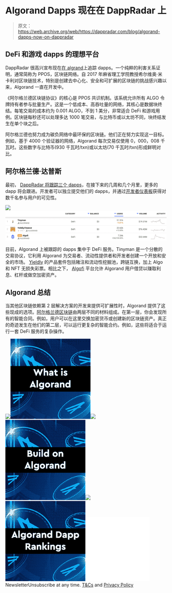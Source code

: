 # Algorand Dapps 现在在 DappRadar 上

> 原文：<https://web.archive.org/web/https://dappradar.com/blog/algorand-dapps-now-on-dappradar>

## DeFi 和游戏 dapps 的理想平台

DappRadar 很高兴宣布现在[在 algrand](https://web.archive.org/web/20221221060707/https://dappradar.com/rankings/protocol/algorand)上追踪 dapps。一个纯粹的利害关系证明，通常简称为 PPOS，区块链网络。自 2017 年麻省理工学院教授希尔维奥·米卡利对区块链技术，特别是创建去中心化、安全和可扩展的区块链的挑战感兴趣以来，Algorand 一直在开发中。

《阿尔格兰德区块链协议》的核心是 PPOS 共识机制。该系统允许所有 ALGO 令牌持有者参与批量生产。这是一个低成本、高吞吐量的网络，其核心是数据块终结。每笔交易的成本约为 0.001 ALGO，不到 1 美分，非常适合 DeFi 和游戏用例。区块链每秒还可以处理多达 1000 笔交易，与比特币或以太坊不同，块终结发生在单个块之后。

阿尔格兰德也努力成为碳负网络中最环保的区块链。他们正在努力实现这一目标。例如，基于 4000 个验证器的网络，Algorand 每次交易仅使用 0，000，008 千瓦时。这些数字与比特币(930 千瓦时/txn)或以太坊(70 千瓦时/txn)形成鲜明对比。

## 阿尔格兰德·达普斯

最初， [DappRadar 将跟踪三个 dapps](https://web.archive.org/web/20221221060707/https://dappradar.com/rankings/protocol/algorand)，在接下来的几周和几个月里，更多的 dapp 将会跟进。开发者可以独立提交他们的 dapps，并通过[开发者仪表板](https://web.archive.org/web/20221221060707/https://dappradar.com/dashboard/submit-dapp)获得对数千名参与用户的可见性。

![](img/49a6e94012e2afc06ab7e24a49761264.png)![Algorand](img/d12cd8f6816894537e36470474f723cb.png)

目前，Algorand 上被跟踪的 dapps 集中于 DeFi 服务。Tinyman 是一个分散的交易协议，它利用 Algorand 为交易者、流动性提供者和开发者创建一个开放和安全的市场。 [Yieldly](https://web.archive.org/web/20221221060707/https://dappradar.com/algorand/defi/yieldly-finance) 的产品套件包括赌注和流动性挖掘池，跨链互换，加上 Algo 和 NFT 无损失彩票。相比之下， [Algofi](https://web.archive.org/web/20221221060707/https://dappradar.com/algorand/defi/algofi) 平台允许 Algorand 用户借贷以赚取利息、杠杆或做空加密资产。

## Algorand 总结

当其他区块链依赖第 2 层解决方案的开发来提供可扩展性时，Algorand 提供了这些现成的选项。[阿尔格兰德区块链](https://web.archive.org/web/20221221060707/https://dappradar.com/rankings/protocol/algorand)由两层不同的材料组成。在第一层，你会发现所有的智能合同。例如，用户可以在这里交换加密货币或创建新的区块链资产。真正的奇迹发生在他们的第二层，可以运行更复杂的智能合约。例如，这些将适合于运行一套 DeFi 服务的复杂操作。

[](https://web.archive.org/web/20221221060707/https://dappradar.com/blog/what-is-algorand-a-next-generation-blockchain)[![](img/87befc4a1e42119d30e207f259589417.png)<picture>![](img/47089996c22236bb06c60a736baebf87.png)</picture>](https://web.archive.org/web/20221221060707/https://dappradar.com/blog/what-is-algorand-a-next-generation-blockchain)[](https://web.archive.org/web/20221221060707/https://dappradar.com/blog/an-introduction-to-algorand-dapp-development)[![](img/87befc4a1e42119d30e207f259589417.png)<picture>![](img/7e2f175e8e8962f24e8a31907bd57013.png)</picture>](https://web.archive.org/web/20221221060707/https://dappradar.com/blog/an-introduction-to-algorand-dapp-development)[](https://web.archive.org/web/20221221060707/https://dappradar.com/rankings/protocol/algorand)[![](img/87befc4a1e42119d30e207f259589417.png)<picture>![](img/be82a63f44bf08e771e309b6c3fe667c.png)</picture>](https://web.archive.org/web/20221221060707/https://dappradar.com/rankings/protocol/algorand)![](img/6d5a4a2d609c56e1a5771717e54ba759.png) NewsletterUnsubscribe at any time. [T&Cs](https://web.archive.org/web/20221221060707/https://dappradar.com/terms) and [Privacy Policy](https://web.archive.org/web/20221221060707/https://dappradar.com/privacy-policy)